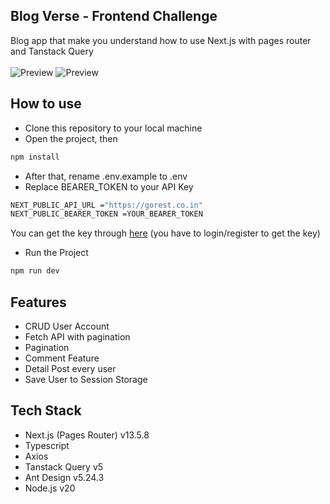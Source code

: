 ## Blog Verse - Frontend Challenge
Blog app that make you understand how to use Next.js with pages router and Tanstack Query
</br>
</br>
![Preview](https://github.com/user-attachments/assets/1b669735-3e88-4a19-b53a-0be8e73ec97d)
![Preview](https://github.com/user-attachments/assets/3de0c359-b421-45b4-8e08-44ccd7696396)

## How to use
- Clone this repository to your local machine
- Open the project, then
```bash 
npm install
```
- After that, rename .env.example to .env
- Replace BEARER_TOKEN to your API Key
```bash 
NEXT_PUBLIC_API_URL ="https://gorest.co.in"
NEXT_PUBLIC_BEARER_TOKEN =YOUR_BEARER_TOKEN
```
You can get the key through [here](https://gorest.co.in/consumer/login) (you have to login/register to get the key)
- Run the Project
```bash 
npm run dev
```

## Features
- CRUD User Account
- Fetch API with pagination
- Pagination
- Comment Feature
- Detail Post every user
- Save User to Session Storage

## Tech Stack
- Next.js (Pages Router) v13.5.8
- Typescript
- Axios
- Tanstack Query v5
- Ant Design v5.24.3
- Node.js v20
